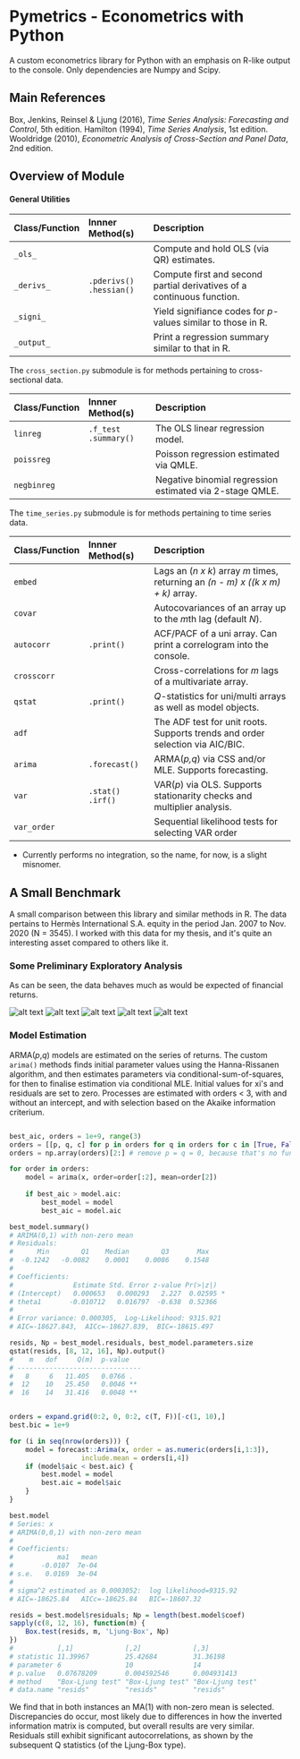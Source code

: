 # Pymetrics - Econometrics with Python

A custom econometrics library for Python with an emphasis on R-like output to
the console. Only dependencies are Numpy and Scipy. 

## Main References

Box, Jenkins, Reinsel & Ljung (2016), *Time Series Analysis: Forecasting and
Control*, 5th edition.  Hamilton (1994), *Time Series Analysis*, 1st edition.
Wooldridge (2010), *Econometric Analysis of Cross-Section and Panel Data*, 2nd
edition.


## Overview of Module

#### General Utilities

| Class/Function  | Innner Method(s)                | Description                                                            |
| :-------------- | :------------------------------ | :--------------------------------------------------------------------- |
| `_ols_`         |                                 | Compute and hold OLS (via QR) estimates.                               |
| `_derivs_`      | `.pderivs()` <br/> `.hessian()` | Compute first and second partial derivatives of a continuous function. |
| `_signi_`       |                                 | Yield signifiance codes for *p*-values similar to those in R.          |
| `_output_`      |                                 | Print a regression summary similar to that in R.                       |

The `cross_section.py` submodule is for methods pertaining to cross-sectional data.

| Class/Function | Innner Method(s)             | Description                                              |
| :------------- | :--------------------------- | :------------------------------------------------------- |
| `linreg`       | `.f_test` <br/> `.summary()` | The OLS linear regression model.                         |
| `poissreg`     |                              | Poisson regression estimated via QMLE.                   |
| `negbinreg`    |                              | Negative binomial regression estimated via 2-stage QMLE. |

The `time_series.py` submodule is for methods pertaining to time series data. 

| Class/Function | Innner Method(s)         | Description                                                                      |
| :------------- | :----------------------- | :------------------------------------------------------------------------------- |
| `embed`        |                          | Lags an (*n x k*) array *m* times, returning an *(n - m) x ((k x m) + k)* array. |
| `covar`        |                          | Autocovariances of an array up to the *m*th lag (default *N*).                   |
| `autocorr`     | `.print()`               | ACF/PACF of a uni array. Can print a correlogram into the console.               |
| `crosscorr`    |                          | Cross-correlations for *m* lags of a multivariate array.                         |
| `qstat`        | `.print()`               |  *Q*-statistics for uni/multi arrays as well as model objects.                   |
| `adf`          |                          | The ADF test for unit roots. Supports trends and order selection via AIC/BIC.    |
| `arima`        | `.forecast()`            | ARMA(*p,q*) via CSS and/or MLE. Supports forecasting.                            |
| `var`          | `.stat()` <br/> `.irf()` | VAR(*p*) via OLS. Supports stationarity checks and multiplier analysis.          |
| `var_order`    |                          | Sequential likelihood tests for selecting VAR order                              |

* Currently performs no integration, so the name, for now, is a slight misnomer.

## A Small Benchmark

A small comparison between this library and similar methods in R. The data pertains to Hermès International S.A. equity in the period Jan. 2007 to Nov. 2020 (N = 3545). I worked with this data for my thesis, and it's quite an interesting asset compared to others like it.

### Some Preliminary Exploratory Analysis

As can be seen, the data behaves much as would be expected of financial returns.

![alt text](https://github.com/mhoirup/pymetrics/blob/master/plots/lineplot.png?raw=true)
![alt text](https://github.com/mhoirup/pymetrics/blob/master/plots/returns.png?raw=true)
![alt text](https://github.com/mhoirup/pymetrics/blob/master/plots/histogram.png?raw=true)
![alt text](https://github.com/mhoirup/pymetrics/blob/master/plots/ecdf.png?raw=true)
![alt text](https://github.com/mhoirup/pymetrics/blob/master/plots/correlations.png?raw=true)


### Model Estimation

ARMA(*p*,*q*) models are estimated on the series of returns. The custom `arima()` methods finds initial parameter values using the Hanna-Rissanen algorithm, and then estimates parameters via conditional-sum-of-squares, for then to finalise estimation via conditional MLE. Initial values for xi's and residuals are set to zero. Processes are estimated with orders < 3, with and without an intercept, and with selection based on the Akaike information criterium.

```python

best_aic, orders = 1e+9, range(3)
orders = [[p, q, c] for p in orders for q in orders for c in [True, False]]
orders = np.array(orders)[2:] # remove p = q = 0, because that's no fun

for order in orders:
    model = arima(x, order=order[:2], mean=order[2])
    
    if best_aic > model.aic:
        best_model = model
        best_aic = model.aic

best_model.summary()
# ARIMA(0,1) with non-zero mean
# Residuals:
#      Min        Q1    Median        Q3       Max
#  -0.1242   -0.0082    0.0001    0.0086    0.1548
#
# Coefficients:
#               Estimate Std. Error z-value Pr(>|z|)
# (Intercept)   0.000653   0.000293   2.227  0.02595 *
# theta1       -0.010712   0.016797  -0.638  0.52366
#
# Error variance: 0.000305,  Log-Likelihood: 9315.921
# AIC=-18627.843,  AICc=-18627.839,  BIC=-18615.497

resids, Np = best_model.residuals, best_model.parameters.size
qstat(resids, [8, 12, 16], Np).output()
#    m   dof     Q(m)  p-value
# -------------------------------
#   8     6   11.405   0.0766 .
#  12    10   25.450   0.0046 **
#  16    14   31.416   0.0048 **

```

```R

orders = expand.grid(0:2, 0, 0:2, c(T, F))[-c(1, 10),] 
best.bic = 1e+9

for (i in seq(nrow(orders))) {
    model = forecast::Arima(x, order = as.numeric(orders[i,1:3]),
                  include.mean = orders[i,4])
    if (model$aic < best.aic) {
        best.model = model
        best.aic = model$aic
    }
}

best.model
# Series: x
# ARIMA(0,0,1) with non-zero mean
#
# Coefficients:
#           ma1   mean
#       -0.0107  7e-04
# s.e.   0.0169  3e-04
#
# sigma^2 estimated as 0.0003052:  log likelihood=9315.92
# AIC=-18625.84   AICc=-18625.84   BIC=-18607.32

resids = best.model$residuals; Np = length(best.model$coef)
sapply(c(8, 12, 16), function(m) {
    Box.test(resids, m, 'Ljung-Box', Np)
})
#           [,1]             [,2]             [,3]
# statistic 11.39967         25.42684         31.36198
# parameter 6                10               14
# p.value   0.07678209       0.004592546      0.004931413
# method    "Box-Ljung test" "Box-Ljung test" "Box-Ljung test"
# data.name "resids"         "resids"         "resids"

```

We find that in both instances an MA(1) with non-zero mean is selected. Discrepancies do occur, most likely due to differences in how the inverted information matrix is computed, but overall results are very similar. Residuals still exhibit significant autocorrelations, as shown by the subsequent Q statistics (of the Ljung-Box type).




